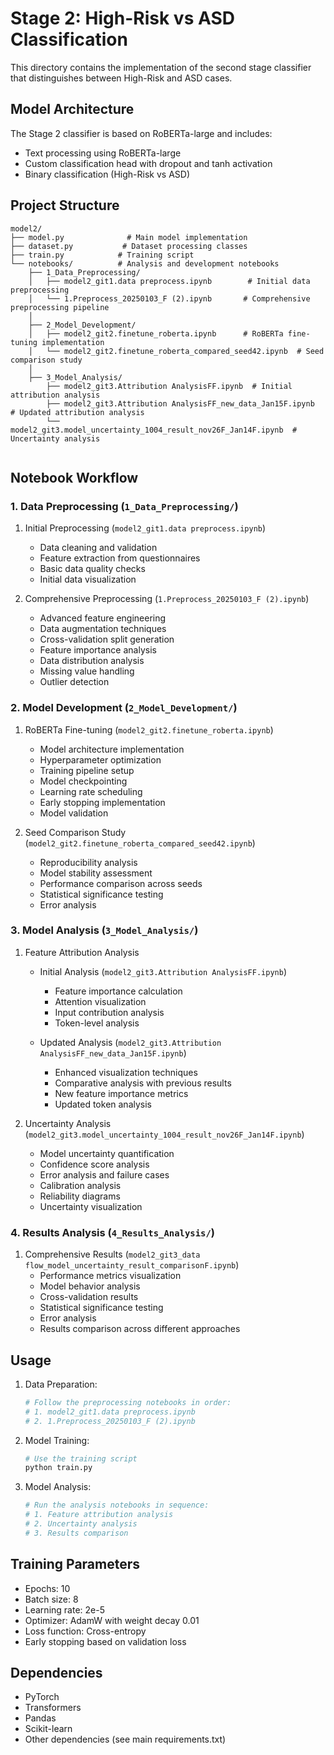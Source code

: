 # Stage 2: High-Risk vs ASD Classification

This directory contains the implementation of the second stage classifier that distinguishes between High-Risk and ASD cases.

## Model Architecture

The Stage 2 classifier is based on RoBERTa-large and includes:
- Text processing using RoBERTa-large
- Custom classification head with dropout and tanh activation
- Binary classification (High-Risk vs ASD)

## Project Structure

```
model2/
├── model.py              # Main model implementation
├── dataset.py           # Dataset processing classes
├── train.py            # Training script
└── notebooks/          # Analysis and development notebooks
    ├── 1_Data_Preprocessing/
    │   ├── model2_git1.data preprocess.ipynb        # Initial data preprocessing
    │   └── 1.Preprocess_20250103_F (2).ipynb       # Comprehensive preprocessing pipeline
    │
    ├── 2_Model_Development/
    │   ├── model2_git2.finetune_roberta.ipynb      # RoBERTa fine-tuning implementation
    │   └── model2_git2.finetune_roberta_compared_seed42.ipynb  # Seed comparison study
    │
    ├── 3_Model_Analysis/
        ├── model2_git3.Attribution AnalysisFF.ipynb  # Initial attribution analysis
        ├── model2_git3.Attribution AnalysisFF_new_data_Jan15F.ipynb  # Updated attribution analysis
        └── model2_git3.model_uncertainty_1004_result_nov26F_Jan14F.ipynb  # Uncertainty analysis
    
```

## Notebook Workflow

### 1. Data Preprocessing (`1_Data_Preprocessing/`)
1. Initial Preprocessing (`model2_git1.data preprocess.ipynb`)
   - Data cleaning and validation
   - Feature extraction from questionnaires
   - Basic data quality checks
   - Initial data visualization

2. Comprehensive Preprocessing (`1.Preprocess_20250103_F (2).ipynb`)
   - Advanced feature engineering
   - Data augmentation techniques
   - Cross-validation split generation
   - Feature importance analysis
   - Data distribution analysis
   - Missing value handling
   - Outlier detection

### 2. Model Development (`2_Model_Development/`)
1. RoBERTa Fine-tuning (`model2_git2.finetune_roberta.ipynb`)
   - Model architecture implementation
   - Hyperparameter optimization
   - Training pipeline setup
   - Model checkpointing
   - Learning rate scheduling
   - Early stopping implementation
   - Model validation

2. Seed Comparison Study (`model2_git2.finetune_roberta_compared_seed42.ipynb`)
   - Reproducibility analysis
   - Model stability assessment
   - Performance comparison across seeds
   - Statistical significance testing
   - Error analysis

### 3. Model Analysis (`3_Model_Analysis/`)
1. Feature Attribution Analysis
   - Initial Analysis (`model2_git3.Attribution AnalysisFF.ipynb`)
     - Feature importance calculation
     - Attention visualization
     - Input contribution analysis
     - Token-level analysis
   
   - Updated Analysis (`model2_git3.Attribution AnalysisFF_new_data_Jan15F.ipynb`)
     - Enhanced visualization techniques
     - Comparative analysis with previous results
     - New feature importance metrics
     - Updated token analysis

2. Uncertainty Analysis (`model2_git3.model_uncertainty_1004_result_nov26F_Jan14F.ipynb`)
   - Model uncertainty quantification
   - Confidence score analysis
   - Error analysis and failure cases
   - Calibration analysis
   - Reliability diagrams
   - Uncertainty visualization

### 4. Results Analysis (`4_Results_Analysis/`)
1. Comprehensive Results (`model2_git3_data flow_model_uncertainty_result_comparisonF.ipynb`)
   - Performance metrics visualization
   - Model behavior analysis
   - Cross-validation results
   - Statistical significance testing
   - Error analysis
   - Results comparison across different approaches

## Usage

1. Data Preparation:
   ```python
   # Follow the preprocessing notebooks in order:
   # 1. model2_git1.data preprocess.ipynb
   # 2. 1.Preprocess_20250103_F (2).ipynb
   ```

2. Model Training:
   ```python
   # Use the training script
   python train.py
   ```

3. Model Analysis:
   ```python
   # Run the analysis notebooks in sequence:
   # 1. Feature attribution analysis
   # 2. Uncertainty analysis
   # 3. Results comparison
   ```

## Training Parameters

- Epochs: 10
- Batch size: 8
- Learning rate: 2e-5
- Optimizer: AdamW with weight decay 0.01
- Loss function: Cross-entropy
- Early stopping based on validation loss



## Dependencies

- PyTorch
- Transformers
- Pandas
- Scikit-learn
- Other dependencies (see main requirements.txt) 
